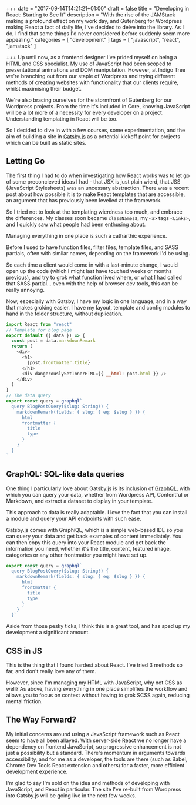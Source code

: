 +++
date = "2017-09-14T14:21:21+01:00"
draft = false
title = "Developing in React: Starting to See It"
description = "With the rise of the JAMStack making a profound effect on my work day, and Gutenberg for Wordpress making React a fact of daily life, I've decided to delve into the library. As I do, I find that some things I'd never considered before suddenly seem more appealing."
categories = [
  "development"
]
tags = [ 
   "javascript", 
   "react",
   "jamstack"
]

+++
Up until now, as a frontend designer I've prided myself on being a HTML and CSS specialist. My use of JavaScript had been scoped to presentational animations and DOM manipulation. However, at Indigo Tree we're branching out from our staple of Wordpress and trying different methods of creating websites with functionality that our clients require, whilst maximising their budget.

We're also bracing ourselves for the stormfront of Gutenberg for our Wordpress projects. From the time it's included in Core, knowing JavaScript will be a lot more of a necessity for every developer on a project. Understanding templating in React will be too.

So I decided to dive in with a few courses, some experimentation, and the aim of building a site in [Gatsby.js](https://www.gatsbyjs.org/ "Blazing-fast static site generator for React") as a potential kickoff point for projects which can be built as static sites.

## Letting Go

The first thing I had to do when investigating how React works was to let go of some preconcieved ideas I had - that JSX is just plain wierd, that JSS (JavaScript Stylesheets) was an uncessary abstraction. There was a recent post about how possible it is to make React templates that are accessible, an argument that has previously been levelled at the framework. 

So I tried not to look at the templating wierdness too much, and embrace the differences. My classes soon became `classNames`s, my `<a>` tags `<Links>`, and I quickly saw what people had been enthusing about.

Managing everything in one place is such a catharthic experience.

Before I used to have function files, filter files, template files, and SASS partials, often with similar names, depending on the framework I'd be using.

So each time a client would come in with a last-minute change, I would open up the code (which I might last have touched weeks or months previous), and try to grok what function lived where, or what I had called that SASS partial... even with the help of browser dev tools, this can be really annoying.

Now, especially with Gatsby, I have my logic in one language, and in a way that makes groking easier. I have my layout, template and config modules to hand in the folder structure, without duplication.

```js
import React from "react"
// Template for blog page
export default ({ data }) => {
  const post = data.markdownRemark
  return (
    <div>
      <h1>
        {post.frontmatter.title}
      </h1>
      <div dangerouslySetInnerHTML={{ __html: post.html }} />
    </div>
  )
}
// The data query
export const query = graphql`
  query BlogPostQuery($slug: String!) {
    markdownRemark(fields: { slug: { eq: $slug } }) {
      html
      frontmatter {
        title
        type
      }
    }
  }
`
```

## GraphQL: SQL-like data queries

One thing I particularly love about Gatsby.js is its inclusion of [GraphQL](http://graphql.org/ "A query language for your API"), with which you can query your data, whether from Wordpress API, Contentful or Markdown, and extract a dataset to display in your template.

This approach to data is really adaptable. I love the fact that you can install a module and query your API endpoints with such ease. 

Gatsby.js comes with GraphiQL, which is a simple web-based IDE so you can query your data and get back examples of content immediately. You can then copy this query into your React module and get back the information you need, whether it's the title, content, featured image, categories or any other frontmatter you might have set up.

```js
export const query = graphql`
  query BlogPostQuery($slug: String!) {
    markdownRemark(fields: { slug: { eq: $slug } }) {
      html
      frontmatter {
        title
        type
      }
    }
  }`
```

Aside from those pesky ticks, I think this is a great tool, and has sped up my development a significant amount.

## CSS in JS

This is the thing that I found hardest about React. I've tried 3 methods so far, and don't really love any of them.

However, since I'm managing my HTML with JavaScript, why not CSS as well? As above, having everything in one place simplifies the workflow and allows you to focus on context without having to grok SCSS again, reducing mental friction.


## The Way Forward?

My initial concerns around using a JavaScript framework such as React seem to have all been allayed. With server-side React we no longer have a dependency on frontend JavaScript, so progressive enhancement is not just a possibility but a standard. There's momentum in arguments towards accessibility, and for me as a developer, the tools are there (such as Babel, Chrome Dev Tools React extension and others) for a faster, more efficient development experience.

I'm glad to say I'm sold on the idea and methods of developing with JavaScript, and React in particular. The site I've re-built from Wordpress into Gatsby.js will be going live in the next few weeks.